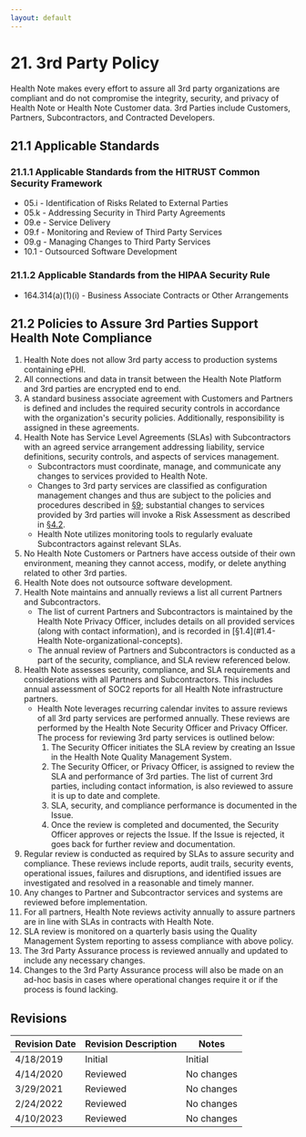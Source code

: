 ```yaml
---
layout: default
---
```


# 21. 3rd Party Policy

Health Note makes every effort to assure all 3rd party organizations are compliant and do not compromise the integrity, security, and privacy of Health Note or Health Note Customer data. 3rd Parties include Customers, Partners, Subcontractors, and Contracted Developers.

## 21.1 Applicable Standards

### 21.1.1 Applicable Standards from the HITRUST Common Security Framework

*  05.i - Identification of Risks Related to External Parties
*  05.k - Addressing Security in Third Party Agreements
*  09.e - Service Delivery
*  09.f - Monitoring and Review of Third Party Services
*  09.g - Managing Changes to Third Party Services
*  10.1 - Outsourced Software Development

### 21.1.2 Applicable Standards from the HIPAA Security Rule

* 164.314(a)(1)(i) - Business Associate Contracts or Other Arrangements

## 21.2 Policies to Assure 3rd Parties Support Health Note Compliance

1. Health Note does not allow 3rd party access to production systems containing ePHI.
2. All connections and data in transit between the Health Note Platform and 3rd parties are encrypted end to end.
3. A standard business associate agreement with Customers and Partners is defined and includes the required security controls in accordance with the organization's security policies. Additionally, responsibility is assigned in these agreements.
4. Health Note has Service Level Agreements (SLAs) with Subcontractors with an agreed service arrangement addressing liability, service definitions, security controls, and aspects of services management.
   * Subcontractors must coordinate, manage, and communicate any changes to services provided to Health Note.
   * Changes to 3rd party services are classified as configuration management changes and thus are subject to the policies and procedures described in [§9](#9.-configuration-management-policy); substantial changes to services provided by 3rd parties will invoke a Risk Assessment as described in [§4.2](#4.2-risk-management-policies).
   * Health Note utilizes monitoring tools to regularly evaluate Subcontractors against relevant SLAs.
5. No Health Note Customers or Partners have access outside of their own environment, meaning they cannot access, modify, or delete anything related to other 3rd parties.
6. Health Note does not outsource software development.
7. Health Note maintains and annually reviews a list all current Partners and Subcontractors.
   * The list of current Partners and Subcontractors is maintained by the Health Note Privacy Officer, includes details on all provided services (along with contact information), and is recorded in [§1.4](#1.4-Health Note-organizational-concepts).
   * The annual review of Partners and Subcontractors is conducted as a part of the security, compliance, and SLA review referenced below.
8. Health Note assesses security, compliance, and SLA requirements and considerations with all Partners and Subcontractors. This includes annual assessment of SOC2 reports for all Health Note infrastructure partners.
   * Health Note leverages recurring calendar invites to assure reviews of all 3rd party services are performed annually. These reviews are performed by the Health Note Security Officer and Privacy Officer. The process for reviewing 3rd party services is outlined below:
     1. The Security Officer initiates the SLA review by creating an Issue in the Health Note Quality Management System.
     2. The Security Officer, or Privacy Officer, is assigned to review the SLA and performance of 3rd parties. The list of current 3rd parties, including contact information, is also reviewed to assure it is up to date and complete.
     3. SLA, security, and compliance performance is documented in the Issue.
     4. Once the review is completed and documented, the Security Officer approves or rejects the Issue. If the Issue is rejected, it goes back for further review and documentation.
9. Regular review is conducted as required by SLAs to assure security and compliance. These reviews include reports, audit trails, security events, operational issues, failures and disruptions, and identified issues are investigated and resolved in a reasonable and timely manner.
10. Any changes to Partner and Subcontractor services and systems are reviewed before implementation.
11. For all partners, Health Note reviews activity annually to assure partners are in line with SLAs in contracts with Health Note.
12. SLA review is monitored on a quarterly basis using the Quality Management System reporting to assess compliance with above policy.
13. The 3rd Party Assurance process is reviewed annually and updated to include any necessary changes.
14. Changes to the 3rd Party Assurance process will also be made on an ad-hoc basis in cases where operational changes require it or if the process is found lacking. 

## Revisions

| Revision Date | Revision Description        | Notes               |
| --------------| --------------------------- | ------------------- |
| 4/18/2019     | Initial                     | Initial             |
| 4/14/2020     | Reviewed                    | No changes          | 
| 3/29/2021     | Reviewed                    | No changes          |
| 2/24/2022     | Reviewed                    | No changes          |
| 4/10/2023     | Reviewed                    | No changes          |